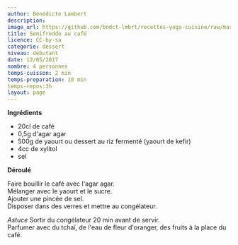 ```yaml
---
author: Bénédicte Lambert
description: 
image_url: https://github.com/bndct-lmbrt/recettes-yoga-cuisine/raw/master/medias/semifreddo.jpg
title: Semifreddo au café
licence: CC-by-sa
categorie: dessert
niveau: débutant
date: 12/05/2017
nombre: 4 personnes
temps-cuisson: 2 min
temps-preparation: 10 min
temps-repos:3h
layout: page
---
```



**Ingrédients**  
 

* 20cl de café
* 0,5g d'agar agar
* 500g de yaourt ou dessert au riz fermenté (yaourt de kefir)
* 4cc de xylitol
* sel


**Déroulé**

Faire bouillir le café avec l'agar agar.  
Mélanger avec le yaourt et le sucre.  
Ajouter une pincée de sel.  
Disposer dans des verres et mettre au congélateur.

*Astuce*
Sortir du congélateur 20 min avant de servir.  
Parfumer avec du tchaï, de l'eau de fleur d'oranger, des fruits à la place du café.